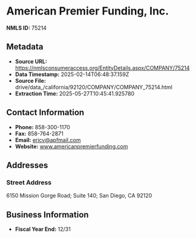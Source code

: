 # American Premier Funding, Inc.

**NMLS ID:** 75214

## Metadata
- **Source URL:** https://nmlsconsumeraccess.org/EntityDetails.aspx/COMPANY/75214
- **Data Timestamp:** 2025-02-14T06:48:37.159Z
- **Source File:** drive/data_/california/92120/COMPANY/COMPANY_75214.html
- **Extraction Time:** 2025-05-27T10:45:41.925780

## Contact Information
- **Phone:** 858-300-1170
- **Fax:** 858-764-2871
- **Email:** ericv@apfmail.com
- **Website:** www.americanpremierfunding.com

## Addresses
### Street Address
6150 Mission Gorge Road; Suite 140; San Diego, CA 92120

## Business Information
- **Fiscal Year End:** 12/31
